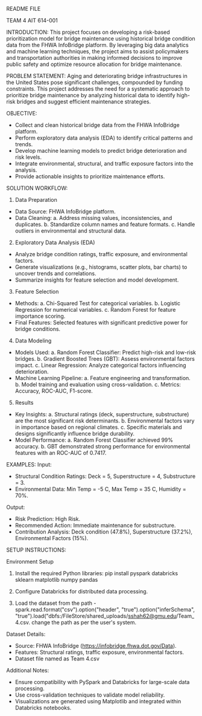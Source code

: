 README FILE

TEAM 4
AIT 614-001

INTRODUCTION:
This project focuses on developing a risk-based prioritization model for bridge maintenance using historical bridge condition data from the FHWA InfoBridge platform. By leveraging big data analytics and machine learning techniques, the project aims to assist policymakers and transportation authorities in making informed decisions to improve public safety and optimize resource allocation for bridge maintenance.

PROBLEM STATEMENT:
Aging and deteriorating bridge infrastructures in the United States pose significant challenges, compounded by funding constraints. This project addresses the need for a systematic approach to prioritize bridge maintenance by analyzing historical data to identify high-risk bridges and suggest efficient maintenance strategies.

OBJECTIVE:
- Collect and clean historical bridge data from the FHWA InfoBridge platform.
- Perform exploratory data analysis (EDA) to identify critical patterns and trends.
- Develop machine learning models to predict bridge deterioration and risk levels.
- Integrate environmental, structural, and traffic exposure factors into the analysis.
- Provide actionable insights to prioritize maintenance efforts.

SOLUTION WORKFLOW:
1. Data Preparation
- Data Source: FHWA InfoBridge platform.
- Data Cleaning:
  a. Address missing values, inconsistencies, and duplicates.
  b. Standardize column names and feature formats.
  c. Handle outliers in environmental and structural data.

2. Exploratory Data Analysis (EDA)
- Analyze bridge condition ratings, traffic exposure, and environmental factors.
- Generate visualizations (e.g., histograms, scatter plots, bar charts) to uncover trends and correlations.
- Summarize insights for feature selection and model development.

3. Feature Selection
- Methods:
  a. Chi-Squared Test for categorical variables.
  b. Logistic Regression for numerical variables.
  c. Random Forest for feature importance scoring.
- Final Features: Selected features with significant predictive power for bridge conditions.

4. Data Modeling
- Models Used:
  a. Random Forest Classifier: Predict high-risk and low-risk bridges.
  b. Gradient Boosted Trees (GBT): Assess environmental factors  impact.
  c. Linear Regression: Analyze categorical factors influencing deterioration.
- Machine Learning Pipeline:
  a. Feature engineering and transformation.
  b. Model training and evaluation using cross-validation.
  c. Metrics: Accuracy, ROC-AUC, F1-score.

5. Results
- Key Insights:
  a. Structural ratings (deck, superstructure, substructure) are the most significant risk determinants.
  b. Environmental factors vary in importance based on regional climates.
  c. Specific materials and designs significantly influence bridge durability.
- Model Performance:
  a. Random Forest Classifier achieved 99% accuracy.
  b. GBT demonstrated strong performance for environmental features with an ROC-AUC of 0.7417.

EXAMPLES:
Input:
- Structural Condition Ratings: Deck = 5, Superstructure = 4, Substructure = 3.
- Environmental Data: Min Temp = -5 C, Max Temp = 35 C, Humidity = 70%.

Output:
- Risk Prediction: High Risk.
- Recommended Action: Immediate maintenance for substructure.
- Contribution Analysis: Deck condition (47.8%), Superstructure (37.2%), Environmental Factors (15%).

SETUP INSTRUCTIONS:

Environment Setup
1. Install the required Python libraries:
   pip install pyspark databricks sklearn matplotlib numpy pandas

2. Configure Databricks for distributed data processing.
3. Load the dataset from the path - spark.read.format("csv").option("header", "true").option("inferSchema", "true").load("dbfs:/FileStore/shared_uploads/sshah62@gmu.edu/Team_4.csv. 
   change the path as per the user's system.

Dataset Details:
- Source: FHWA InfoBridge (https://infobridge.fhwa.dot.gov/Data).
- Features: Structural ratings, traffic exposure, environmental factors.
- Dataset file named as Team 4.csv

Additional Notes:
- Ensure compatibility with PySpark and Databricks for large-scale data processing.
- Use cross-validation techniques to validate model reliability.
- Visualizations are generated using Matplotlib and integrated within Databricks notebooks.
